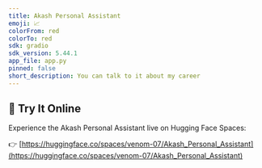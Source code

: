 ```yaml
---
title: Akash Personal Assistant
emoji: 📈
colorFrom: red
colorTo: red
sdk: gradio
sdk_version: 5.44.1
app_file: app.py
pinned: false
short_description: You can talk to it about my career
---
```


## 🚀 Try It Online

Experience the Akash Personal Assistant live on Hugging Face Spaces:

👉 [https://huggingface.co/spaces/venom-07/Akash_Personal_Assistant](https://huggingface.co/spaces/venom-07/Akash_Personal_Assistant)

